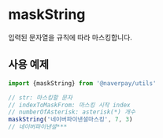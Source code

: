 # maskString

입력된 문자열을 규칙에 따라 마스킹합니다.

## 사용 예제

```typescript
import {maskString} from '@naverpay/utils'

// str: 마스킹할 문자
// indexToMaskFrom: 마스킹 시작 index
// numberOfAsterisk: asterisk(*) 개수
maskString('네이버파이낸셜마스킹', 7, 3)
// 네이버파이낸셜***
```
